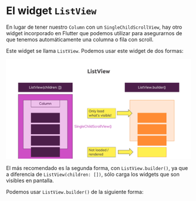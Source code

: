 # El widget `ListView`

En lugar de tener nuestro `Column` con un `SingleChildScrollView`, hay otro widget incorporado en Flutter que podemos utilizar para asegurarnos de que tenemos automáticamente una columna o fila con scroll.

Este widget se llama `ListView`. Podemos usar este widget de dos formas:

![ListView](/images/listview.png?raw=true "ListView")

El más recomendado es la segunda forma, con `ListView.builder()`, ya que a diferencia de `ListView(children: [])`, sólo carga los widgets que son visibles en pantalla. 

Podemos usar `ListView.builder()` de la siguiente forma:

```dart

```
